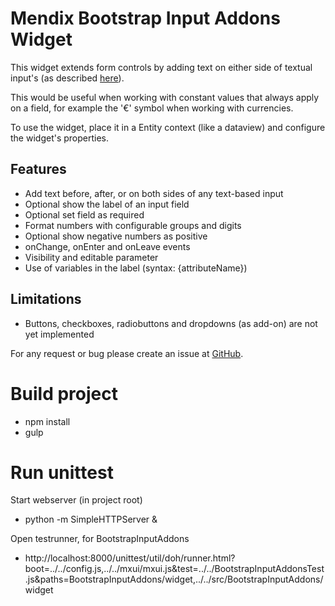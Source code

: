 # Mendix Bootstrap Input Addons Widget

This widget extends form controls by adding text on either side of textual input's (as described [here](http://getbootstrap.com/components/#input-groups)).

This would be useful when working with constant values that always apply on a field, for example the '€' symbol when working with currencies.

To use the widget, place it in a Entity context (like a dataview) and configure the widget's properties.

## Features
* Add text before, after, or on both sides of any text-based input
* Optional show the label of an input field
* Optional set field as required
* Format numbers with configurable groups and digits
* Optional show negative numbers as positive
* onChange, onEnter and onLeave events
* Visibility and editable parameter
* Use of variables in the label (syntax: {attributeName})

## Limitations
* Buttons, checkboxes, radiobuttons and dropdowns (as add-on) are not yet implemented

For any request or bug please create an issue at [GitHub](https://github.com/JAM-IT-NL/MendixBootstrapInputAddons).

# Build project
* npm install
* gulp

# Run unittest
Start webserver (in project root)
* python -m SimpleHTTPServer &

Open testrunner, for BootstrapInputAddons
* http://localhost:8000/unittest/util/doh/runner.html?boot=../../config.js,../../mxui/mxui.js&test=../../BootstrapInputAddonsTest.js&paths=BootstrapInputAddons/widget,../../src/BootstrapInputAddons/widget